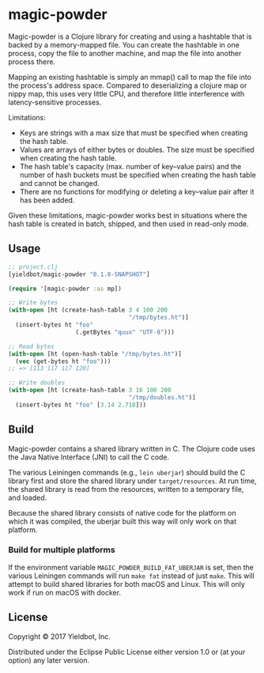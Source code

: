 # magic-powder

Magic-powder is a Clojure library for creating and using a hashtable
that is backed by a memory-mapped file. You can create the hashtable
in one process, copy the file to another machine, and map the file
into another process there.

Mapping an existing hashtable is simply an mmap() call to map the file
into the process's address space. Compared to deserializing a clojure
map or nippy map, this uses very little CPU, and therefore little
interference with latency-sensitive processes.

Limitations:
* Keys are strings with a max size that must be specified when
  creating the hash table.
* Values are arrays of either bytes or doubles. The size must be
  specified when creating the hash table.
* The hash table's capacity (max. number of key–value pairs) and the
  number of hash buckets must be specified when creating the hash
  table and cannot be changed.
* There are no functions for modifying or deleting a key–value pair
  after it has been added.

Given these limitations, magic-powder works best in situations where
the hash table is created in batch, shipped, and then used in
read-only mode.

## Usage

``` clojure
;; project.clj
[yieldbot/magic-powder "0.1.0-SNAPSHOT"]

(require '[magic-powder :as mp])

;; Write bytes
(with-open [ht (create-hash-table 3 4 100 200
                                  "/tmp/bytes.ht")]
  (insert-bytes ht "foo"
                   (.getBytes "quux" "UTF-8")))

;; Read bytes
(with-open [ht (open-hash-table "/tmp/bytes.ht")]
  (vec (get-bytes ht "foo")))
;; => [113 117 117 120]

;; Write doubles
(with-open [ht (create-hash-table 3 16 100 200
                                  "/tmp/doubles.ht")]
  (insert-bytes ht "foo" [3.14 2.718]))
```

## Build

Magic-powder contains a shared library written in C. The Clojure code
uses the Java Native Interface (JNI) to call the C code.

The various Leiningen commands (e.g., `lein uberjar`) should build the
C library first and store the shared library under
`target/resources`. At run time, the shared library is read from the
resources, written to a temporary file, and loaded.

Because the shared library consists of native code for the platform on
which it was compiled, the uberjar built this way will only work on
that platform.

### Build for multiple platforms

If the environment variable `MAGIC_POWDER_BUILD_FAT_UBERJAR` is set,
then the various Leiningen commands will run `make fat` instead of
just `make`. This will attempt to build shared libraries for both
macOS and Linux. This will only work if run on macOS with docker.


## License

Copyright © 2017 Yieldbot, Inc.

Distributed under the Eclipse Public License either version 1.0 or (at
your option) any later version.
